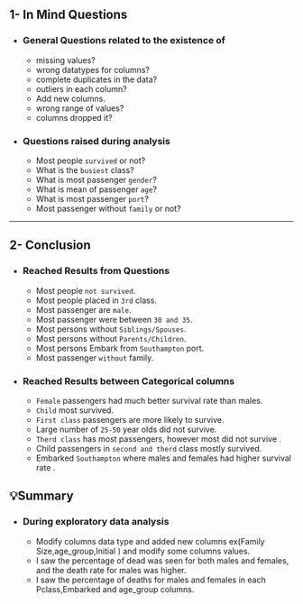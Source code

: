## 1- In Mind Questions
- ### General Questions related to the existence of
  - missing values?
  - wrong datatypes for columns?
  - complete duplicates in the data?
  - outliers in each column?
  - Add new columns.
  - wrong range of values?
  - columns dropped it?
  
- ### Questions raised during analysis
  - Most people `survived` or not?
  - What is the `busiest` class?
  - What is most passenger `gender`?
  - What is mean of passenger `age`?
  - What is most passenger `port`?
  - Most passenger without `family` or not?
____________________________________________________________________________________
## 2- Conclusion
- ### Reached Results from Questions
  - Most people `not survived`.
  - Most people placed in `3rd` class.
  - Most passenger are `male`.
  - Most passenger were between `30 and 35`.
  - Most persons without `Siblings/Spouses`.
  - Most persons without `Parents/Children`.
  - Most persons Embark from `Southampton` port.
  - Most passenger `without` family.

- ### Reached Results between Categorical columns
  - `Female` passengers had much better survival rate than males.
  - `Child` most survived.
  - `First class` passengers are more likely to survive.
  - Large number of `25-50` year olds did not survive.
  - `Therd class` has most passengers, however most did not survive .
  - Child  passengers in `second and therd` class mostly survived.
  - Embarked `Southampton` where males and females had higher survival rate .

## 💡Summary
- ### During exploratory data analysis
  - Modify columns data type and added new columns ex(Family Size,age_group,Initial ) and modify some columns values.
  - I saw the percentage of dead was seen for both males and females, and the death rate for males was higher.
  -  I saw the percentage of deaths for males and females in each Pclass,Embarked and age_group columns.
